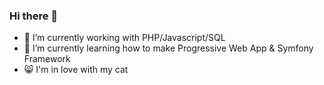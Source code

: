 ### Hi there 👋

- 🔭 I’m currently working with PHP/Javascript/SQL
- 🌱 I’m currently learning how to make Progressive Web App & Symfony Framework
- :smile_cat: I'm in love with my cat
